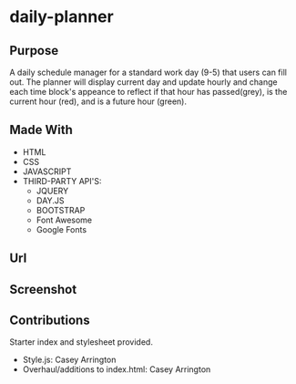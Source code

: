 # daily-planner

## Purpose
A daily schedule manager for a standard work day (9-5) that users can fill out. The planner will display current day and update hourly and change each time block's appeance to reflect if that hour has passed(grey), is the current hour (red), and is a future hour (green).

## Made With
  * HTML
  * CSS
  * JAVASCRIPT
  * THIRD-PARTY API'S:
    * JQUERY
    * DAY.JS
    * BOOTSTRAP
    * Font Awesome
    * Google Fonts

## Url


## Screenshot


## Contributions
Starter index and stylesheet provided. 
* Style.js: Casey Arrington 
* Overhaul/additions to index.html: Casey Arrington